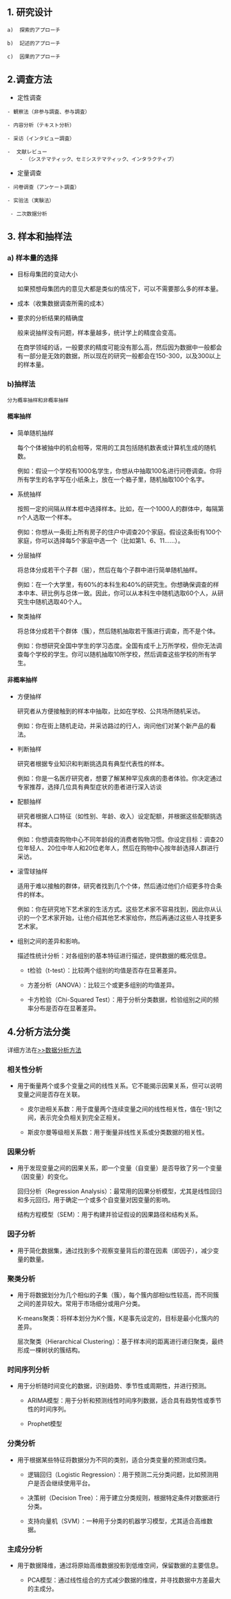 


## 1. 研究设计
```
a)  探索的アプローチ

b)  記述的アプローチ

c)  因果的アプローチ
```
## 2.调查方法
-  定性调查
```
- 観察法（非参与調査、参与調査）

- 内容分析（テキスト分析）

- 采访（インタビュー調査）

-  文献レビュー
	- （システマティック、セミシステマティック、インタラクティブ）
```
-  定量调查
```
- 问卷调查（アンケート調査）

- 实验法（実験法）

 - 二次数据分析
```
## 3. 样本和抽样法

### a) 样本量的选择

- 目标母集团的变动大小

	如果预想母集团内的意见大都是类似的情况下，可以不需要那么多的样本量。

-  成本（收集数据调查所需的成本）

- 要求的分析结果的精确度

	般来说抽样没有问题，样本量越多，统计学上的精度会变高。

	在商学领域的话，一般要求的精度可能没有那么高，然后因为数据中一般都会有一部分是无效的数据，所以现在的研究一般都会在150-300，以及300以上的样本量。

### b)抽样法

	分为概率抽样和非概率抽样

#### 概率抽样

- 简单随机抽样

	每个个体被抽中的机会相等，常用的工具包括随机数表或计算机生成的随机数。

	例如：假设一个学校有1000名学生，你想从中抽取100名进行问卷调查。你将所有学生的名字写在小纸条上，放在一个箱子里，随机抽取100个名字。

- 系统抽样

	按照一定的间隔从样本框中选择样本。比如，在一个1000人的群体中，每隔第n个人选取一个样本。

	例如：你想从一条街上所有房子的住户中调查20个家庭。假设这条街有100个家庭，你可以选择每5个家庭中选一个（比如第1、6、11……）。

- 分层抽样

	将总体分成若干个子群（层），然后在每个子群中进行简单随机抽样。

	例如：在一个大学里，有60%的本科生和40%的研究生。你想确保调查的样本中本、研比例与总体一致。因此，你可以从本科生中随机选取60个人，从研究生中随机选取40个人。

- 聚类抽样

	将总体分成若干个群体（簇），然后随机抽取若干簇进行调查，而不是个体。

	例如：你想研究全国中学生的学习态度。全国有成千上万所学校，但你无法调查每个学校的学生。你可以随机抽取10所学校，然后调查这些学校的所有学生。

#### 非概率抽样

- 方便抽样

	研究者从方便接触到的样本中抽取，比如在学校、公共场所随机采访。

	例如：你在街上随机走动，并采访路过的行人，询问他们对某个新产品的看法。

- 判断抽样

	研究者根据专业知识和判断挑选具有典型代表性的样本。

	例如：你是一名医疗研究者，想要了解某种罕见疾病的患者体验。你决定通过专家推荐，选择几位具有典型症状的患者进行深入访谈

- 配额抽样

	研究者根据人口特征（如性别、年龄、收入）设定配额，并根据这些配额挑选样本。

	例如：你想调查购物中心不同年龄段的消费者购物习惯。你设定目标：调查20位年轻人、20位中年人和20位老年人，然后在购物中心按年龄选择人群进行采访。

- 滚雪球抽样

	适用于难以接触的群体，研究者找到几个个体，然后通过他们介绍更多符合条件的样本。

	例如：你在研究地下艺术家的生活方式。这些艺术家不容易找到，因此你从认识的一个艺术家开始，让他介绍其他艺术家给你，然后再通过这些人寻找更多艺术家。

-  组别之间的差异和影响。

	 描述性统计分析：对各组别的基本特征进行描述，提供数据的概况信息。

	- t检验（t-test）：比较两个组别的均值是否存在显著差异。

	- 方差分析（ANOVA）：比较三个或更多组别的均值差异。

	- 卡方检验（Chi-Squared Test）：用于分析分类数据，检验组别之间的频率分布是否存在显著差异。

## 4.分析方法分类

 详细方法在[>>数据分析方法](../研究方法/3、数据分析方法.md)

### 相关性分析

- 用于衡量两个或多个变量之间的线性关系。它不能揭示因果关系，但可以说明变量之间是否存在关联。

	- 皮尔逊相关系数：用于度量两个连续变量之间的线性相关性，值在-1到1之间，表示完全负相关到完全正相关。

	- 斯皮尔曼等级相关系数：用于衡量非线性关系或分类数据的相关性。

### 因果分析

- 用于发现变量之间的因果关系，即一个变量（自变量）是否导致了另一个变量（因变量）的变化。

	回归分析（Regression Analysis）：最常用的因果分析模型，尤其是线性回归和多元回归，用于确定一个或多个自变量对因变量的影响。

	结构方程模型（SEM）：用于构建并验证假设的因果路径和结构关系。

### 因子分析

- 用于简化数据集，通过找到多个观察变量背后的潜在因素（即因子），减少变量的数量。

### 聚类分析

- 用于将数据划分为几个相似的子集（簇），每个簇内部相似性较高，而不同簇之间的差异较大。常用于市场细分或用户分类。

	K-means聚类：将样本划分为K个簇，K是事先设定的，目标是最小化簇内的差异。

	层次聚类（Hierarchical Clustering）：基于样本间的距离进行递归聚类，最终形成一棵树状的簇结构。

### 时间序列分析

- 用于分析随时间变化的数据，识别趋势、季节性或周期性，并进行预测。

	- ARIMA模型：用于分析和预测线性时间序列数据，适合具有趋势性或季节性的时间序列。

	- Prophet模型

### 分类分析

- 用于根据某些特征将数据分为不同的类别，适合分类变量的预测或归类。

	- 逻辑回归（Logistic Regression）：用于预测二元分类问题，比如预测用户是否会继续使用平台。

	-  决策树（Decision Tree）：用于建立分类规则，根据特定条件对数据进行分类。

	-  支持向量机（SVM）：一种用于分类的机器学习模型，尤其适合高维数据。

### 主成分分析

- 用于数据降维，通过将原始高维数据投影到低维空间，保留数据的主要信息。

	- PCA模型：通过线性组合的方式减少数据的维度，并寻找数据中方差最大的主成分。